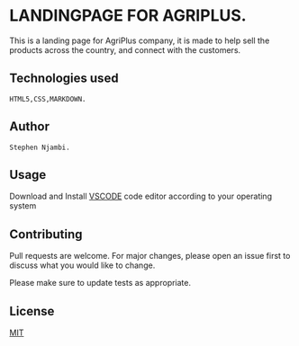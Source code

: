 # LANDINGPAGE FOR AGRIPLUS.

This is a landing page for AgriPlus company, it is made to help sell the products across the country, and connect with the customers.

## Technologies used
    HTML5,CSS,MARKDOWN.

## Author 
    Stephen Njambi.

## Usage

Download and Install [VSCODE](https://code.visualstudio.com/download) code editor according to your operating system

## Contributing
Pull requests are welcome. For major changes, please open an issue first to discuss what you would like to change.

Please make sure to update tests as appropriate.

## License
[MIT](https://choosealicense.com/licenses/mit/)
